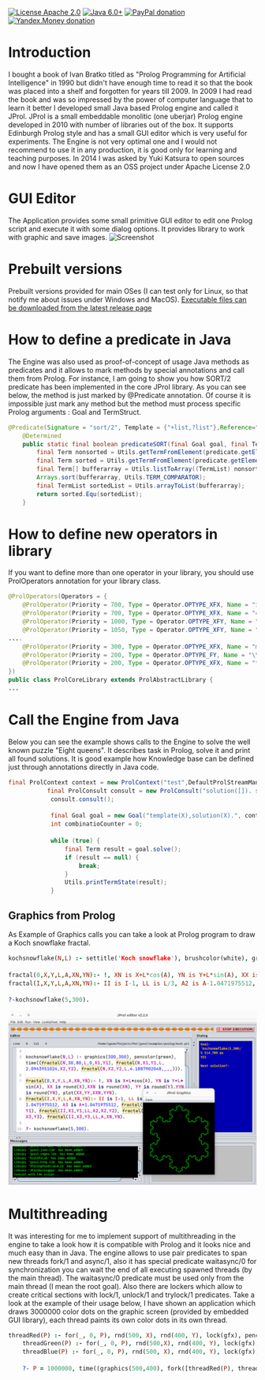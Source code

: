 [![License Apache 2.0](https://img.shields.io/badge/license-Apache%20License%202.0-green.svg)](http://www.apache.org/licenses/LICENSE-2.0)
[![Java 6.0+](https://img.shields.io/badge/java-6.0%2b-green.svg)](http://www.oracle.com/technetwork/java/javase/downloads/index.html)
[![PayPal donation](https://img.shields.io/badge/donation-PayPal-red.svg)](https://www.paypal.com/cgi-bin/webscr?cmd=_s-xclick&hosted_button_id=AHWJHJFBAWGL2)
[![Yandex.Money donation](https://img.shields.io/badge/donation-Я.деньги-yellow.svg)](https://money.yandex.ru/embed/small.xml?account=41001158080699&quickpay=small&yamoney-payment-type=on&button-text=01&button-size=l&button-color=orange&targets=%D0%9F%D0%BE%D0%B6%D0%B5%D1%80%D1%82%D0%B2%D0%BE%D0%B2%D0%B0%D0%BD%D0%B8%D0%B5+%D0%BD%D0%B0+%D0%BF%D1%80%D0%BE%D0%B5%D0%BA%D1%82%D1%8B+%D1%81+%D0%BE%D1%82%D0%BA%D1%80%D1%8B%D1%82%D1%8B%D0%BC+%D0%B8%D1%81%D1%85%D0%BE%D0%B4%D0%BD%D1%8B%D0%BC+%D0%BA%D0%BE%D0%B4%D0%BE%D0%BC&default-sum=100&successURL=)

# Introduction
I bought a book of Ivan Bratko titled as "Prolog Programming for Artificial Intelligence" in 1990 but didn't have enough time to read it so that the book was placed into a shelf and forgotten for years till 2009. In 2009 I had read the book and was so impressed by the power of computer language that to learn it better I developed small Java based Prolog engine and called it JProl.
JProl is a small embeddable monolitic (one uberjar) Prolog engine developed in 2010 with number of libraries out of the box. It supports Edinburgh Prolog style and has a small GUI editor which is very useful for experiments. The Engine is not very optimal one and I would not recommend to use it in any production, it is good only for learning and teaching purposes.
In 2014 I was asked by Yuki Katsura to open sources and now I have opened them as an OSS project under Apache License 2.0

# GUI Editor
The Application provides some small primitive GUI editor to edit one Prolog script and execute it with some dialog options. It provides library to work with graphic and save images.
![Screenshot](https://github.com/raydac/jprol/blob/master/screenshotprolpad.jpg)

# Prebuilt versions
Prebuilt versions provided for main OSes (I can test only for Linux, so that notify me about issues under Windows and MacOS). [Executable files can be downloaded from the latest release page](https://github.com/raydac/jprol/releases/latest)

# How to define a predicate in Java
The Engine was also used as proof-of-concept of usage Java methods as predicates and it allows to mark methods by special annotations and call them from Prolog.
For instance, I am going to show you how SORT/2 predicate has been implemented in the core JProl library. As you can see below, the method is just marked by @Predicate annotation. Of course it is impossible just mark any method but the method must process specific Prolog arguments : Goal and TermStruct.
```Java
@Predicate(Signature = "sort/2", Template = {"+list,?list"},Reference="True if Sorted can be unified with a list holding the elements  of List, sorted to the standard order of terms")
    @Determined
    public static final boolean predicateSORT(final Goal goal, final TermStruct predicate) {
        final Term nonsorted = Utils.getTermFromElement(predicate.getElement(0));
        final Term sorted = Utils.getTermFromElement(predicate.getElement(1));
        final Term[] bufferarray = Utils.listToArray((TermList) nonsorted);
        Arrays.sort(bufferarray, Utils.TERM_COMPARATOR);
        final TermList sortedList = Utils.arrayToList(bufferarray);
        return sorted.Equ(sortedList);
    }
```
# How to define new operators in library
If you want to define more than one operator in your library, you should use ProlOperators annotation for your library class.
```Java
@ProlOperators(Operators = {
    @ProlOperator(Priority = 700, Type = Operator.OPTYPE_XFX, Name = "is"),
    @ProlOperator(Priority = 700, Type = Operator.OPTYPE_XFX, Name = "="),
    @ProlOperator(Priority = 1000, Type = Operator.OPTYPE_XFY, Name = ","),
    @ProlOperator(Priority = 1050, Type = Operator.OPTYPE_XFY, Name = "->"),
....
    @ProlOperator(Priority = 300, Type = Operator.OPTYPE_XFX, Name = "mod"),
    @ProlOperator(Priority = 200, Type = Operator.OPTYPE_FY, Name = "\\"),
    @ProlOperator(Priority = 200, Type = Operator.OPTYPE_XFX, Name = "**")
})
public class ProlCoreLibrary extends ProlAbstractLibrary {
...
```
# Call the Engine from Java
Below you can see the example shows calls to the Engine to solve the well known puzzle "Eight queens". It describes task in Prolog, solve it and print all found solutions. It is good example how Knowledge base can be defined just through annotations directly in Java code.
```Java
final ProlContext context = new ProlContext("test",DefaultProlStreamManagerImpl.getInstance());
           final ProlConsult consult = new ProlConsult("solution([]). solution([X/Y|Others]):-solution(Others),member(Y,[1,2,3,4,5,6,7,8]),notattack(X/Y,Others). notattack(_,[]). notattack(X/Y,[X1/Y1 | Others]):- Y=\\=Y1, Y1-Y=\\=X1-X, Y1-Y=\\=X-X1, notattack(X/Y,Others). member(Item,[Item|Rest]). member(Item,[First|Rest]):-member(Item,Rest). template([1/Y1,2/Y2,3/Y3,4/Y4,5/Y5,6/Y6,7/Y7,8/Y8]).", context);
            consult.consult();

            final Goal goal = new Goal("template(X),solution(X).", context);
            int combinatioCounter = 0;

            while (true) {
                final Term result = goal.solve();
                if (result == null) {
                    break;
                }
                Utils.printTermState(result);
            }
```

## Graphics from Prolog
As Example of Graphics calls you can take a look at Prolog program to draw a Koch snowflake fractal.
```Prolog
kochsnowflake(N,L) :- settitle('Koch snowflake'), brushcolor(white), graphics(300,300), pencolor(red), time((fractal(N,30,80,L,0,X1,Y1), fractal(N,X1,Y1,L,2.0943951024,X2,Y2), fractal(N,X2,Y2,L,4.1887902048,_,_))).

fractal(0,X,Y,L,A,XN,YN):- !, XN is X+L*cos(A), YN is Y+L*sin(A), XX is round(X),XXN is round(XN), YY is round(Y),YYN is round(YN), plot(XX,YY,XXN,YYN).
fractal(I,X,Y,L,A,XN,YN):- II is I-1, LL is L/3, A2 is A-1.0471975512, A3 is A+1.0471975512, fractal(II,X,Y,LL,A,X1,Y1), fractal(II,X1,Y1,LL,A2,X2,Y2), fractal(II,X2,Y2,LL,A3,X3,Y3), fractal(II,X3,Y3,LL,A,XN,YN).

?-kochsnowflake(5,300).
```
![Screenshot](https://github.com/raydac/jprol/blob/master/jprolgui.png)

# Multithreading
It was interesting for me to implement support of multithreading in the engine to take a look how it is compatible with Prolog and it looks nice and much easy than in Java. The engine allows to use pair predicates to span new threads fork/1 and async/1, also it has special predicate waitasync/0 for synchronization you can wait the end of all executing spawned threads (by the main thread). The waitasync/0 predicate must be used only from the main thread (I mean the root goal). Also there are lockers which allow to create critical sections with lock/1, unlock/1 and trylock/1 predicates. Take a look at the example of their usage below, I have shown an application which draws 3000000 color dots on the graphic screen (provided by embedded GUI library), each thread paints its own color dots in its own thread. 
```Prolog
threadRed(P) :- for(_, 0, P), rnd(500, X), rnd(400, Y), lock(gfx), pencolor(red), dot(X, Y), unlock(gfx), fail.
    threadGreen(P) :- for(_, 0, P), rnd(500,X), rnd(400, Y), lock(gfx), pencolor(green), dot(X, Y), unlock(gfx), fail.
    threadBlue(P) :- for(_, 0, P), rnd(500, X), rnd(400, Y), lock(gfx), pencolor(blue), dot(X,Y), unlock(gfx), fail.

    ?- P = 1000000, time((graphics(500,400), fork([threadRed(P), threadGreen(P), threadBlue(P)]))).
```

